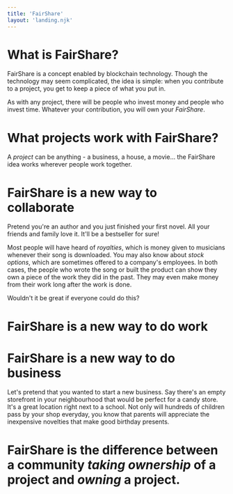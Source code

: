 ```yaml
---
title: 'FairShare'
layout: 'landing.njk'
---
```



# What is FairShare?

FairShare is a concept enabled by blockchain technology. Though the technology may seem complicated, the idea is simple: when you contribute to a project, you get to keep a piece of what you put in.

As with any project, there will be people who invest money and people who invest time. Whatever your contribution, you will own your _FairShare_.

# What projects work with FairShare?

A _project_ can be anything - a business, a house, a movie... the FairShare idea works wherever people work together.

# FairShare is a new way to collaborate 

Pretend you're an author and you just finished your first novel. All your friends and family love it. It'll be a bestseller for sure! 







Most people will have heard of _royalties_, which is money given to musicians whenever their song is downloaded. You may also know about _stock options_, which are sometimes offered to a company's employees. In both cases, the people who wrote the song or built the product can show they own a piece of the work they did in the past. They may even make money from their work long after the work is done.

Wouldn't it be great if everyone could do this?




# FairShare is a new way to do work



# FairShare is a new way to do business

Let's pretend that you wanted to start a new business. Say there's an empty storefront in your neighbourhood that would be perfect for a candy store. It's a great location right next to a school. Not only will hundreds of children pass by your shop everyday, you know that parents will appreciate the inexpensive novelties that make good birthday presents. 


# FairShare is the difference between a community _taking ownership_ of a project and _owning_ a project.


